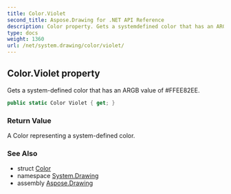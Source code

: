 ```yaml
---
title: Color.Violet
second_title: Aspose.Drawing for .NET API Reference
description: Color property. Gets a systemdefined color that has an ARGB value of FFEE82EE
type: docs
weight: 1360
url: /net/system.drawing/color/violet/
---
```

## Color.Violet property

Gets a system-defined color that has an ARGB value of #FFEE82EE.

```csharp
public static Color Violet { get; }
```

### Return Value

A Color representing a system-defined color.

### See Also

* struct [Color](../)
* namespace [System.Drawing](../../color/)
* assembly [Aspose.Drawing](../../../)


